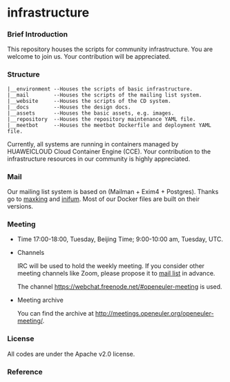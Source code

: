 # infrastructure

### Brief Introduction

This repository houses the scripts for community infrastructure. You are welcome to join us. Your contribution will be appreciated.

### Structure
```
|__environment --Houses the scripts of basic infrastructure. 
|__mail        --Houses the scripts of the mailing list system.
|__website     --Houses the scripts of the CD system.
|__docs        --Houses the design docs.
|__assets      --Houses the basic assets, e.g. images.
|__repository  --Houses the repository maintenance YAML file.
|__meetbot     --Houses the meetbot Dockerfile and deployment YAML file.
```


Currently, all systems are running in containers managed by HUAWEICLOUD Cloud Container Engine (CCE). Your contribution to the infrastructure resources in our community is highly appreciated.

### Mail

Our mailing list system is based on (Mailman + Exim4 + Postgres). Thanks go to [maxking](https://github.com/maxking/docker-mailman)
and [inifum](https://github.com/infinum/exim4-docker). Most of our Docker files are built on their versions.

### Meeting
- Time
    17:00-18:00, Tuesday, Beijing Time; 9:00-10:00 am, Tuesday, UTC.

- Channels

    IRC will be used to hold the weekly meeting. If you consider other meeting channels like Zoom, please propose it to [mail list](infra@openeuler.org) in advance. 

    The channel https://webchat.freenode.net/#openeuler-meeting is used.

- Meeting archive

    You can find the archive at http://meetings.openeuler.org/openeuler-meeting/.

### License
All codes are under the Apache v2.0 license.


### Reference

